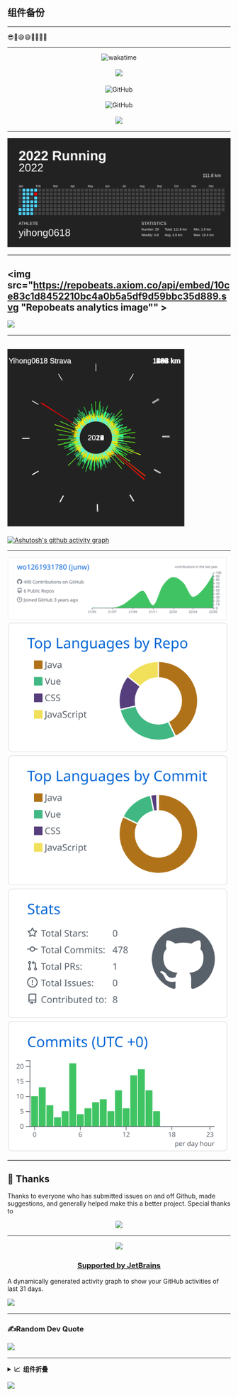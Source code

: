 [//]: # (所有链接的标准格式)

[//]: # (<img src="" > )

[//]: # (<img src="" style="margin-bottom: 4px;" height="30px"> )

[//]: # ( <a href=""><img src="" target="_blank"></a> )

[//]: # ( <a href=""><img src="" style="margin-bottom: 4px;" height="30px" target="_blank"></a> )

## 组件备份

[//]: # (分割线组件)

---

[//]: # (小图标备份)
😎🙈😅😅👻👨‍💻💫

---
<!-- <img src="" style="margin-bottom: 4px;" height="30px"> -->
<!-- <a href=""><img src="" style="margin-bottom: 4px;" height="30px" target="_blank"></a> -->

<div align="center">

[//]: # (wakatime小徽章)
<img src="https://wakatime.com/badge/user/2e3dbad1-9754-4463-8b48-badfed379466/project/ae6f11dd-8983-4dd4-8b5c-1d5761184d46.svg?logoColor=%56ccf2&style=flat-square" alt="wakatime"  style="margin-bottom: 4px;" height="30px" target="_blank">

[//]: # (每周提交记录)
<img src="https://img.shields.io/github/commit-activity/w/wo1261931780/st-java.github.io?logoColor=%56ccf2&style=flat-square"  style="margin-bottom: 4px;" height="30px" target="_blank">

[//]: # (证书类型)
<img src="https://img.shields.io/github/license/wo1261931780/st-java.github.io?style=flat-square" alt="GitHub"  style="margin-bottom: 4px;" height="30px" target="_blank">

[//]: # (最近一次提交)
<img src="https://img.shields.io/github/last-commit/wo1261931780/st-java.github.io?style=flat-square" alt="GitHub" style="margin-bottom: 4px;" height="30px" target="_blank">

</div>

<div align="center">

[//]: # (带有背景图的账号评分)
<img src='https://bad-apple-github-readme.vercel.app/api?show_bg=1&username=wo1261931780&hide_title=true&no-bg=true'>

</div>

---

[//]: # (打卡逐点出现)

<img src="https://github.com/yihong0618/blog/blob/master/assets/github_2021.svg" >

---

[//]: # (单个项目的看板)
<img src="https://repobeats.axiom.co/api/embed/10ce83c1d8452210bc4a0b5a5df9d59bbc35d889.svg "Repobeats analytics
image"" >
---

[//]: # (被收藏的次数，折线图)

[//]: # (我还没有stars，所以直接为空)
<a href="https://star-history.com/#fanux/sealos&Date"><img src="https://api.star-history.com/svg?repos=fanux/sealos&type=Date"  target="_blank"></a>

---

[//]: # (git的旭日图)
<a href="https://github.com/yihong0618/GitHubPosters"><img width="400px" src="https://raw.githubusercontent.com/yihong0618/GitHubPoster/main/examples/strava_circular.svg"/></a>
---

[//]: # (每30天的git状态)

[![Ashutosh's github activity graph](https://activity-graph.herokuapp.com/graph?username=wo1261931780&theme=minimal)](https://github.com/wo1261931780/st-java.github.io)

---

[//]: # (更多内容需要手动设置secret key)

<a href="https://github.com/vn7n24fzkq/github-profile-summary-cards"><img src="https://raw.githubusercontent.com/wo1261931780/wo1261931780/main/profile-summary-card-output/github/0-profile-details.svg" target="_blank"></a>
<a href="https://github.com/vn7n24fzkq/github-profile-summary-cards"><img src="https://raw.githubusercontent.com/wo1261931780/wo1261931780/main/profile-summary-card-output/github/1-repos-per-language.svg" target="_blank"></a>
<a href="https://github.com/vn7n24fzkq/github-profile-summary-cards"><img src="https://raw.githubusercontent.com/wo1261931780/wo1261931780/main/profile-summary-card-output/github/2-most-commit-language.svg" target="_blank"></a>
<a href="https://github.com/vn7n24fzkq/github-profile-summary-cards"><img src="https://raw.githubusercontent.com/wo1261931780/wo1261931780/main/profile-summary-card-output/github/3-stats.svg" target="_blank"></a>
<a href="https://github.com/vn7n24fzkq/github-profile-summary-cards"><img src="https://raw.githubusercontent.com/wo1261931780/wo1261931780/main/profile-summary-card-output/github/4-productive-time.svg" target="_blank"></a>

---


[//]: # (贡献者自动生成)

## :pray: Thanks

Thanks to everyone who has submitted issues on and off Github, made suggestions, and generally helped make this a better
project. Special thanks to

<div align="center">
<a href="https://github.com/wo1261931780/st-java.github.io/graphs/contributors">
  <img src="https://contrib.rocks/image?repo=wo1261931780/st-java.github.io" />
</a>
</div>

---

[//]: # (证书感谢备份)
<a href="https://jb.gg/OpenSourceSupport">
<p align="center">
    <img src="https://resources.jetbrains.com/storage/products/company/brand/logos/jb_beam.svg" height="150">
</p>
</a>

[//]: # (感谢jetbrains提供的证书)
<h3 align="center"><a href="https://jb.gg/OpenSourceSupport">Supported by JetBrains</a></h3>
A dynamically generated activity graph to show your GitHub activities of last 31 days.

[//]: # (star数量，随着时间展示)
<a href="https://starchart.cc/wo1261931780/st-java.github.io"><img src="https://starchart.cc/wo1261931780/st-java.github.io.svg" target="_blank"></a>

---

### ✍️Random Dev Quote

[//]: # (引用文字)
<img src="https://quotes-github-readme.vercel.app/api?type=horizontal&theme=radical" >

---

<details>
  <summary><b>📈&nbsp;&nbsp;组件折叠</b></summary>
  <br>

[//]: # (奖杯展示)
<img  src="https://github-profile-trophy.vercel.app/?username=wo1261931780&theme=onedark&no-bg=true" />

---

[//]: # (early bird还没处理)

---

[//]: # (渐变色拼接组件)
<img height="130px" src="https://github-readme-stats.vercel.app/api?username=Naccl&hide_title=true&show_icons=true&hide=issues&include_all_commits=true&count_private=true&theme=graywhite&hide_border=true&bg_color=45,ff7979,ffd479,fffc79,73fa79" alt="Naccl's GitHub Stats"><img height="130px" src="https://github-readme-stats.vercel.app/api/top-langs?username=Naccl&hide_title=true&layout=compact&theme=graywhite&hide_border=true&bg_color=45,fffc79,73fa79,75f0db" alt="Most Used Languages">

---

[//]: # (贪吃蛇展示git状态)
<img src="https://raw.githubusercontent.com/phh95/phh95/main/assets/github-contribution-grid-snake.svg" >

---

[//]: # (表格组件)

## 游戏

<!--START_SECTION:my_game-->

| Name | Start | Update | 
| ---- | ---- | ---- | 
| [《哈迪斯》](https://github.com/yihong0618/2021/issues/11#issuecomment-772144499) | 2021-02-03 | 2021-02-03 | 
| [《马里奥手游》](https://github.com/yihong0618/2021/issues/11#issuecomment-800756308) | 2021-03-17 | 2021-03-17 | 
| [《以撒》](https://github.com/yihong0618/2021/issues/11#issuecomment-873855697) | 2021-07-05 | 2021-07-05 | 
| [《into the breach》](https://github.com/yihong0618/2021/issues/11#issuecomment-984220402) | 2021-12-02 | 2021-12-02 | 

---

[//]: # (另一种表格的展示方法)
<table>
<tr><td colspan="2"><a href="#survey-papers">1. Survey Papers</a></td></tr> 
<tr><td colspan="2"><a href="#problems">2. Problems</a></td></tr> 

<tr>
	<td>&emsp;<a href=#computer-vision>2.1 Computer Vision</a></td>
	<td>&emsp;<a href=#audio>2.2 Audio</a></td>
</tr>
<tr>
	<td>&emsp;<a href=#Videos-and-Multimodal>2.3 Videos and Multimodal</a></td>
	<td>&emsp;<a href=#NLP>2.4 NLP</a></td>
</tr>
<tr>
	<td>&emsp;<a href=#language-contrastive-learning>2.5 Language Contrastive Learning</a></td>
	<td>&emsp;<a href=#graph>2.6 Graph</a></td>
</tr>
<tr>
	<td>&emsp;<a href=#adversarial-learning>2.7 Adversarial Learning</a></td>
	<td>&emsp;<a href=#applications>2.8 Recommendation</a></td>
</tr>
<tr>
	<td>&emsp;<a href=#recommendation>2.9 Applications</a></td>
</tr>
</table>

---

[//]: # (竖线图组件)
<a href="https://hosted.weblate.org/engage/sagernet/"><img src="https://hosted.weblate.org/widgets/sagernet/-/horizontal-auto.svg" target="_blank"></a>

---

[//]: # (证书组件)

## License

```
Copyright (C) 2021 by nekohasekai <contact-sagernet@sekai.icu>

This program is free software: you can redistribute it and/or modify
it under the terms of the GNU General Public License as published by
the Free Software Foundation, either version 3 of the License, or
(at your option) any later version.

This program is distributed in the hope that it will be useful,
but WITHOUT ANY WARRANTY; without even the implied warranty of
MERCHANTABILITY or FITNESS FOR A PARTICULAR PURPOSE.  See the
GNU General Public License for more details.

You should have received a copy of the GNU General Public License
along with this program. If not, see <http://www.gnu.org/licenses/>.
```

---

## License

This software is released under the GPL-3.0 license.
<a href="https://app.fossa.io/projects/git%2Bgithub.com%2FDreamacro%2Fclash?ref=badge_large"><img src="https://app.fossa.io/api/projects/git%2Bgithub.com%2FDreamacro%2Fclash.svg?type=large" target="_blank"></a>

---

[//]: # (居中组件)
<h1 align="center">
  <br>Clash<br>
</h1>

---

[//]: # (注释组件)
> 一份通俗易懂、风趣幽默的Java学习指南，内容涵盖Java基础、Java并发编程、Java虚拟机、Java企业级开发、Java面试等核心知识点。学Java，就认准Java 程序员进阶之路😄

---

[//]: # (复选框组件)

## Features

- [x] ClickHouse support
- [x] GitLab CE/EE support (Database-as-Code, login with GitLab account, project membership sync)
- [x] Webhook integration for Slack, Discord, MS Teams, DingTalk(钉钉), Feishu(飞书), WeCom(企业微信)
- [ ] GitLab.com support

<div align="center">

[//]: # (萝莉举牌，自己账号的被查看次数)
<img src="https://count.getloli.com/get/@wo1261931780?theme=gelbooru"/>

</div>

[//]: # (所有信息的统计展示)

[<img src = "https://metrics.lecoq.io/wo1261931780?template=classic&languages=1&isocalendar=1&achievements=1&discussions=1&lines=1&repositories=1&gists=1&repositories=100&repositories.batch=100&repositories.forks=false&repositories.affiliations=owner&isocalendar.duration=half-year&languages.limit=8&languages.threshold=0%25&languages.colors=github&languages.aliases=C%2C%20C%2B%2B%2C%20Assembly&languages.sections=most-used&languages.indepth=false&languages.analysis.timeout=15&languages.categories=markup%2C%20programming&languages.recent.categories=markup%2C%20programming&languages.recent.load=300&languages.recent.days=14&achievements.threshold=C&achievements.secrets=true&achievements.display=compact&achievements.limit=0&discussions.categories=true&discussions.categories.limit=0&config.timezone=America%2FSao_Paulo">]()

[//]: # (这里全部该改成折叠展示)
<div ALIGN = "center">

<img src="https://github-readme-stats.vercel.app/api?username=wo1261931780&width=50%&&bg_color=30,0575e6,021b79&title_color=fff&text_color=fff"  height="175px"/>
<img src="https://github-readme-stats.vercel.app/api/top-langs/?username=wo1261931780&layout=compact"  height="175px"/>

[//]: # (这里的问题需要解决)

</div>

<div ALIGN = "center">

[<img src = "http://github-readme-streak-stats.herokuapp.com?user=wo1261931780&hide_border=true&date_format=M%20j%5B%2C%20Y%5D&border=021B79&stroke=0575E6&ring=0575E6&currStreakNum=0575E6&currStreakLabel=021B79&sideLabels=021B79&dates=021B79&sideNums=0575E6">](https://git.io/streak-stats)

</div>
<p >
    <span >work：</span>
    <a text="work">wo1261931780@gmail.com</a>
    ·
    <span >wechat：</span>
    <a text="work">wo1261931780</a>
    ·
    <span >Personal：</span>
    <a text="work">642344572@qq.com</a>    
<p/>


<img src="src/banner.png" />
</details>

[//]: # (音乐组件)

<a href="https://github.com/kittinan/spotify-github-profile"><img src="https://spotify-github-profile.vercel.app/api/view?uid=31ugdy26ewqkyhuxownyfync35uy&cover_image=true&theme=compact" target="_blank"></a>
